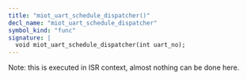 ```yaml
---
title: "miot_uart_schedule_dispatcher()"
decl_name: "miot_uart_schedule_dispatcher"
symbol_kind: "func"
signature: |
  void miot_uart_schedule_dispatcher(int uart_no);
---
```


Note: this is executed in ISR context, almost nothing can be done here. 

